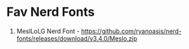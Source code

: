 # Fav Nerd Fonts




1. MeslLoLG Nerd Font - https://github.com/ryanoasis/nerd-fonts/releases/download/v3.4.0/Meslo.zip